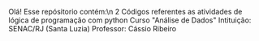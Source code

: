 Olá!
Esse repósitorio contém:\n
2 Códigos referentes as atividades de lógica de programação com python
Curso "Análise de Dados" 
Intituição: SENAC/RJ (Santa Luzia)
Professor:  Cássio Ribeiro

